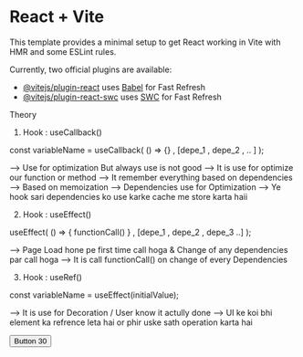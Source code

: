 # React + Vite

This template provides a minimal setup to get React working in Vite with HMR and some ESLint rules.

Currently, two official plugins are available:

- [@vitejs/plugin-react](https://github.com/vitejs/vite-plugin-react/blob/main/packages/plugin-react/README.md) uses [Babel](https://babeljs.io/) for Fast Refresh
- [@vitejs/plugin-react-swc](https://github.com/vitejs/vite-plugin-react-swc) uses [SWC](https://swc.rs/) for Fast Refresh


Theory

1. Hook : useCallback()

const variableName = useCallback( () => {} , [depe_1 , depe_2 , .. ] );

--> Use for optimization But always use is not good
--> It is use for optimize our function or method
--> It remember everything based on dependencies
--> Based on memoization
--> Dependencies use for Optimization
--> Ye hook sari dependencies ko use karke cache me store karta haii

2. Hook : useEffect()

useEffect( () => { functionCall() } , [depe_1 , depe_2 , depe_3 ..] );

--> Page Load hone pe first time call hoga & Change of any dependencies par call hoga
--> It is call functionCall() on change of every Dependencies

3. Hook : useRef()

const variableName = useEffect(initialValue);

--> It is use for Decoration / User know it actully done
--> UI ke koi bhi element ka refrence leta hai or phir uske sath operation karta hai

<!-- HTML !-->
<button class="button-30" role="button">Button 30</button>
